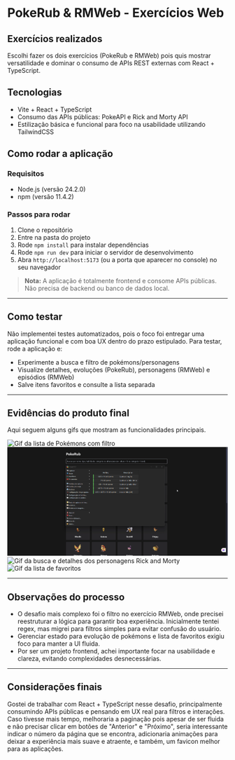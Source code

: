 # PokeRub & RMWeb - Exercícios Web

## Exercícios realizados

Escolhi fazer os dois exercícios (PokeRub e RMWeb) pois quis mostrar versatilidade e dominar o consumo de APIs REST externas com React + TypeScript.

## Tecnologias

- Vite + React + TypeScript
- Consumo das APIs públicas: PokeAPI e Rick and Morty API
- Estilização básica e funcional para foco na usabilidade utilizando TailwindCSS

## Como rodar a aplicação

### Requisitos

- Node.js (versão 24.2.0)
- npm (versão 11.4.2)

### Passos para rodar

1. Clone o repositório  
2. Entre na pasta do projeto  
3. Rode `npm install` para instalar dependências  
4. Rode `npm run dev` para iniciar o servidor de desenvolvimento  
5. Abra `http://localhost:5173` (ou a porta que aparecer no console) no seu navegador

> **Nota:** A aplicação é totalmente frontend e consome APIs públicas. Não precisa de backend ou banco de dados local.

---

## Como testar

Não implementei testes automatizados, pois o foco foi entregar uma aplicação funcional e com boa UX dentro do prazo estipulado. Para testar, rode a aplicação e:

- Experimente a busca e filtro de pokémons/personagens  
- Visualize detalhes, evoluções (PokeRub), personagens (RMWeb) e episódios (RMWeb)  
- Salve itens favoritos e consulte a lista separada

---

## Evidências do produto final

Aqui seguem alguns gifs que mostram as funcionalidades principais.

![Gif da lista de Pokémons com filtro](./gifs/pokerub-filter.gif)  
![Gif da evolução de um Pokémon](./gifs/pokerub-evolution.gif)  
![Gif da busca e detalhes dos personagens Rick and Morty](./gifs/rmweb-search-detail.gif)  
![Gif da lista de favoritos](./gifs/favorites-list.gif)

---

## Observações do processo

- O desafio mais complexo foi o filtro no exercício RMWeb, onde precisei reestruturar a lógica para garantir boa experiência. Inicialmente tentei regex, mas migrei para filtros simples para evitar confusão do usuário.  
- Gerenciar estado para evolução de pokémons e lista de favoritos exigiu foco para manter a UI fluida.  
- Por ser um projeto frontend, achei importante focar na usabilidade e clareza, evitando complexidades desnecessárias.  

---

## Considerações finais

Gostei de trabalhar com React + TypeScript nesse desafio, principalmente consumindo APIs públicas e pensando em UX real para filtros e interações. Caso tivesse mais tempo, melhoraria a paginação pois apesar de ser fluida e não precisar clicar em botões de "Anterior" e "Próximo", seria interessante indicar o número da página que se encontra, adicionaria animações para deixar a experiência mais suave e atraente, e também, um favicon melhor para as aplicações.